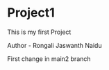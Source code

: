 # Project1
This is my first Project
<br>

Author - Rongali Jaswanth Naidu

First change in main2 branch



